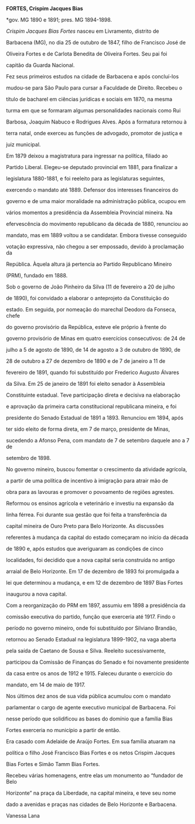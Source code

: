 **FORTES, Crispim Jacques Bias**



\*gov. MG 1890 e 1891; pres. MG 1894-1898.



*Crispim Jacques Bias Fortes* nasceu em Livramento, distrito de

Barbacena (MG), no dia 25 de outubro de 1847, filho de Francisco José de

Oliveira Fortes e de Carlota Benedita de Oliveira Fortes. Seu pai foi

capitão da Guarda Nacional.



Fez seus primeiros estudos na cidade de Barbacena e após concluí-los

mudou-se para São Paulo para cursar a Faculdade de Direito. Recebeu o

título de bacharel em ciências jurídicas e sociais em 1870, na mesma

turma em que se formaram algumas personalidades nacionais como Rui

Barbosa, Joaquim Nabuco e Rodrigues Alves. Após a formatura retornou à

terra natal, onde exerceu as funções de advogado, promotor de justiça e

juiz municipal.



Em 1879 deixou a magistratura para ingressar na política, filiado ao

Partido Liberal. Elegeu-se deputado provincial em 1881, para finalizar a

legislatura 1880-1881, e foi reeleito para as legislaturas seguintes,

exercendo o mandato até 1889. Defensor dos interesses financeiros do

governo e de uma maior moralidade na administração pública, ocupou em

vários momentos a presidência da Assembleia Provincial mineira. Na

efervescência do movimento republicano da década de 1880, renunciou ao

mandato, mas em 1889 voltou a se candidatar. Embora tivesse conseguido

votação expressiva, não chegou a ser empossado, devido à proclamação da

República. Àquela altura já pertencia ao Partido Republicano Mineiro

(PRM), fundado em 1888.



Sob o governo de João Pinheiro da Silva (11 de fevereiro a 20 de julho

de 1890), foi convidado a elaborar o anteprojeto da Constituição do

estado. Em seguida, por nomeação do marechal Deodoro da Fonseca, chefe

do governo provisório da República, esteve ele próprio à frente do

governo provisório de Minas em quatro exercícios consecutivos: de 24 de

julho a 5 de agosto de 1890, de 14 de agosto a 3 de outubro de 1890, de

28 de outubro a 27 de dezembro de 1890 e de 7 de janeiro a 11 de

fevereiro de 1891, quando foi substituído por Frederico Augusto Álvares

da Silva. Em 25 de janeiro de 1891 foi eleito senador à Assembleia

Constituinte estadual. Teve participação direta e decisiva na elaboração

e aprovação da primeira carta constitucional republicana mineira, e foi

presidente do Senado Estadual de 1891 a 1893. Renunciou em 1894, após

ter sido eleito de forma direta, em 7 de março, presidente de Minas,

sucedendo a Afonso Pena, com mandato de 7 de setembro daquele ano a 7 de

setembro de 1898.



No governo mineiro, buscou fomentar o crescimento da atividade agrícola,

a partir de uma política de incentivo à imigração para atrair mão de

obra para as lavouras e promover o povoamento de regiões agrestes.

Reformou os ensinos agrícola e veterinário e investiu na expansão da

linha férrea. Foi durante sua gestão que foi feita a transferência da

capital mineira de Ouro Preto para Belo Horizonte. As discussões

referentes à mudança da capital do estado começaram no início da década

de 1890 e, após estudos que averiguaram as condições de cinco

localidades, foi decidido que a nova capital seria construída no antigo

arraial de Belo Horizonte. Em 17 de dezembro de 1893 foi promulgada a

lei que determinou a mudança, e em 12 de dezembro de 1897 Bias Fortes

inaugurou a nova capital.



Com a reorganização do PRM em 1897, assumiu em 1898 a presidência da

comissão executiva do partido, função que exerceria até 1917. Findo o

período no governo mineiro, onde foi substituído por Silviano Brandão,

retornou ao Senado Estadual na legislatura 1899-1902, na vaga aberta

pela saída de Caetano de Sousa e Silva. Reeleito sucessivamente,

participou da Comissão de Finanças do Senado e foi novamente presidente

da casa entre os anos de 1912 e 1915. Faleceu durante o exercício do

mandato, em 14 de maio de 1917.



Nos últimos dez anos de sua vida pública acumulou com o mandato

parlamentar o cargo de agente executivo municipal de Barbacena. Foi

nesse período que solidificou as bases do domínio que a família Bias

Fortes exerceria no município a partir de então.



Era casado com Adelaide de Araújo Fortes. Em sua família atuaram na

política o filho José Francisco Bias Fortes e os netos Crispim Jacques

Bias Fortes e Simão Tamm Bias Fortes.



Recebeu várias homenagens, entre elas um monumento ao “fundador de Belo

Horizonte” na praça da Liberdade, na capital mineira, e teve seu nome

dado a avenidas e praças nas cidades de Belo Horizonte e Barbacena.



Vanessa Lana




